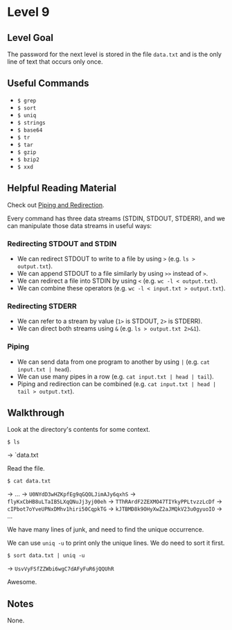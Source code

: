 # Level 9

## Level Goal

The password for the next level is stored in the file `data.txt` and is the only line of text that occurs only once.

## Useful Commands

- `$ grep`
- `$ sort` 
- `$ uniq` 
- `$ strings` 
- `$ base64` 
- `$ tr` 
- `$ tar` 
- `$ gzip` 
- `$ bzip2` 
- `$ xxd`

## Helpful Reading Material

Check out [Piping and Redirection](https://ryanstutorials.net/linuxtutorial/piping.php).

Every command has three data streams (STDIN, STDOUT, STDERR), and we can manipulate those data streams in useful ways:

### Redirecting STDOUT and STDIN

- We can redirect STDOUT to write to a file by using `>` (e.g. `ls > output.txt`).
- We can append STDOUT to a file similarly by using `>>` instead of `>`.
- We can redirect a file into STDIN by using `<` (e.g. `wc -l < output.txt`).
- We can combine these operators (e.g. `wc -l < input.txt > output.txt`).

### Redirecting STDERR

- We can refer to a stream by value (`1>` is STDOUT, `2>` is STDERR).
- We can direct both streams using `&` (e.g. `ls > output.txt 2>&1`).

### Piping

- We can send data from one program to another by using `|` (e.g. `cat input.txt | head`).
- We can use many pipes in a row (e.g. `cat input.txt | head | tail`).
- Piping and redirection can be combined (e.g. `cat input.txt | head | tail > output.txt`).


## Walkthrough

Look at the directory's contents for some context.

`$ ls`

-> `data.txt

Read the file.

`$ cat data.txt`

-> ...
-> `U0NYdD3wHZKpfEg9qGQOLJimAJy6qxhS`
-> `flyKxCbHB8uLTaIB5LXqQNuJj3yj00eh`
-> `TThRArdF2ZEXMO47TIYkyPPLtvzzLcDf`
-> `cIPbot7oYveUPNxDMhv1hiri50CqpkTG`
-> `kJTBMD8k9OHyXwZ2aJMQkV23u0gyuoIO`
-> ...

We have many lines of junk, and need to find the unique occurrence. 

We can use `uniq -u` to print only the unique lines. We do need to sort it first.

`$ sort data.txt | uniq -u`

-> `UsvVyFSfZZWbi6wgC7dAFyFuR6jQQUhR`

Awesome.

## Notes

None.
